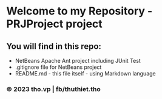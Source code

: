 # Welcome to my Repository - PRJProject project

## You will find in this repo:

* NetBeans Apache Ant project including JUnit Test 
* .gitignore file for NetBeans project 
* README.md - this file itself - using Markdown language

### © 2023 tho.vp | fb/thuthiet.tho